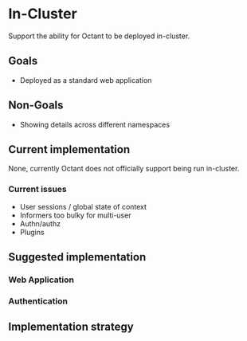 # In-Cluster

Support the ability for Octant to be deployed in-cluster.

## Goals
 - Deployed as a standard web application

## Non-Goals
 - Showing details across different namespaces

## Current implementation
None, currently Octant does not officially support being run in-cluster.

### Current issues
 - User sessions / global state of context
 - Informers too bulky for multi-user
 - Authn/authz
 - Plugins

## Suggested implementation

### Web Application

### Authentication

## Implementation strategy
